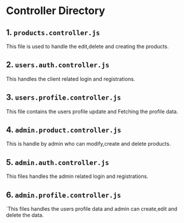 # Controller Directory

## 1. `products.controller.js`
This file is used to handle the edit,delete and creating the products.

## 2. `users.auth.controller.js`
This handles the client related login and registrations.

## 3. `users.profile.controller.js`
This file contains the users profile update and Fetching the profile data.

## 4. `admin.product.controller.js`
This is handle by admin who can modify,create and delete products.

## 5. `admin.auth.controller.js`
This files handles the admin related login and registrations.

## 6. `admin.profile.controller.js`
`This files handles the users profile data and admin can create,edit and delete the data. 
